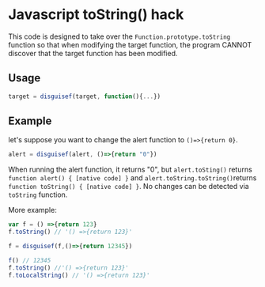 # Javascript toString() hack

This code is designed to take over the `Function.prototype.toString` function so that when modifying the target function, the program CANNOT discover that the target function has been modified.

## Usage



```javascript
target = disguisef(target, function(){...})
```

## Example
let's suppose you want to change the alert function to `()=>{return 0}`.

```javascript
alert = disguisef(alert, ()=>{return "0"})
```

When running the alert function, it returns "0",  but `alert.toSting()` returns `function alert() { [native code] }` and `alert.toString.toString()`returns `function toString() { [native code] }`. No changes can be detected via `toString` function.

More example:

```javascript
var f = () =>{return 123}
f.toString() // '() =>{return 123}'

f = disguisef(f,()=>{return 12345})

f() // 12345
f.toString() //'() =>{return 123}'
f.toLocalString() // '() =>{return 123}'

```

